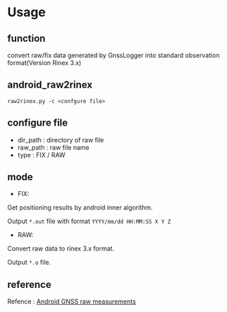 # Usage

## function

convert raw/fix data generated by GnssLogger into standard observation format(Version Rinex 3.x)

## android_raw2rinex

`raw2rinex.py -c <confgure file>`

## configure file

- dir_path : directory of raw file
- raw_path : raw file name
- type     : FIX / RAW


## mode

- FIX:

Get positioning results by android inner algorithm.

Output `*.out` file with format `YYYY/mm/dd HH:MM:SS X Y Z`

- RAW:

Convert raw data to rinex 3.x format.

Output `*.o` file.

## reference

Refence : [Android GNSS raw measurements](https://gnss-compare.readthedocs.io/en/latest/user_manual/android_gnssMeasurements.html?tdsourcetag=s_pctim_aiomsg].)
